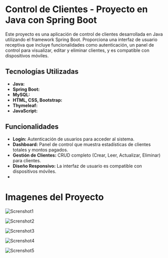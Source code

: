 # Control de Clientes - Proyecto en Java con Spring Boot

Este proyecto es una aplicación de control de clientes desarrollada en Java utilizando el framework Spring Boot. Proporciona una interfaz de usuario receptiva que incluye funcionalidades como autenticación, un panel de control para visualizar, editar y eliminar clientes, y es compatible con dispositivos móviles.

## Tecnologías Utilizadas

- **Java:**
- **Spring Boot:**
- **MySQL:**
- **HTML, CSS, Bootstrap:**
- **Thymeleaf:** 
- **JavaScript:**

## Funcionalidades

- **Login:** Autenticación de usuarios para acceder al sistema.
- **Dashboard:** Panel de control que muestra estadísticas de clientes totales y montos pagados.
- **Gestión de Clientes:** CRUD completo (Crear, Leer, Actualizar, Eliminar) para clientes.
- **Diseño Responsivo:** La interfaz de usuario es compatible con dispositivos móviles.
- 
# Imagenes del Proyecto

![Screnshot1](https://user-images.githubusercontent.com/83142033/211349708-2e7e0950-d510-4f01-bbf3-223b38e5ee91.png)

![Screnshot2](https://user-images.githubusercontent.com/83142033/211349728-a28d050e-796b-4834-95f5-fa1c97deb0d0.png)

![Screnshot3](https://user-images.githubusercontent.com/83142033/211349742-3b5f88df-5ea5-4c41-bd5f-5f9c15507847.png)

![Screnshot4](https://user-images.githubusercontent.com/83142033/211349760-766f1187-fb4f-4e7b-bb74-867c8387ca14.png)

![Screnshot5](https://user-images.githubusercontent.com/83142033/211349784-35ba3c52-374a-48c9-9e58-6b2989596907.png)

